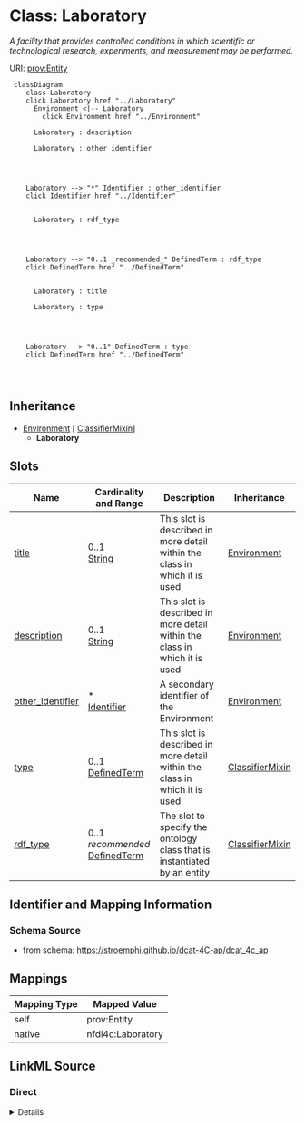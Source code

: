 

# Class: Laboratory


_A facility that provides controlled conditions in which scientific or technological research, experiments, and measurement may be performed._





URI: [prov:Entity](http://www.w3.org/ns/prov#Entity)






```mermaid
 classDiagram
    class Laboratory
    click Laboratory href "../Laboratory"
      Environment <|-- Laboratory
        click Environment href "../Environment"
      
      Laboratory : description
        
      Laboratory : other_identifier
        
          
    
    
    Laboratory --> "*" Identifier : other_identifier
    click Identifier href "../Identifier"

        
      Laboratory : rdf_type
        
          
    
    
    Laboratory --> "0..1 _recommended_" DefinedTerm : rdf_type
    click DefinedTerm href "../DefinedTerm"

        
      Laboratory : title
        
      Laboratory : type
        
          
    
    
    Laboratory --> "0..1" DefinedTerm : type
    click DefinedTerm href "../DefinedTerm"

        
      
```





## Inheritance
* [Environment](Environment.md) [ [ClassifierMixin](ClassifierMixin.md)]
    * **Laboratory**



## Slots

| Name | Cardinality and Range | Description | Inheritance |
| ---  | --- | --- | --- |
| [title](title.md) | 0..1 <br/> [String](String.md) | This slot is described in more detail within the class in which it is used | [Environment](Environment.md) |
| [description](description.md) | 0..1 <br/> [String](String.md) | This slot is described in more detail within the class in which it is used | [Environment](Environment.md) |
| [other_identifier](other_identifier.md) | * <br/> [Identifier](Identifier.md) | A secondary identifier of the Environment | [Environment](Environment.md) |
| [type](type.md) | 0..1 <br/> [DefinedTerm](DefinedTerm.md) | This slot is described in more detail within the class in which it is used | [ClassifierMixin](ClassifierMixin.md) |
| [rdf_type](rdf_type.md) | 0..1 _recommended_ <br/> [DefinedTerm](DefinedTerm.md) | The slot to specify the ontology class that is instantiated by an entity | [ClassifierMixin](ClassifierMixin.md) |









## Identifier and Mapping Information







### Schema Source


* from schema: https://stroemphi.github.io/dcat-4C-ap/dcat_4c_ap




## Mappings

| Mapping Type | Mapped Value |
| ---  | ---  |
| self | prov:Entity |
| native | nfdi4c:Laboratory |







## LinkML Source

<!-- TODO: investigate https://stackoverflow.com/questions/37606292/how-to-create-tabbed-code-blocks-in-mkdocs-or-sphinx -->

### Direct

<details>
```yaml
name: Laboratory
description: A facility that provides controlled conditions in which scientific or
  technological research, experiments, and measurement may be performed.
from_schema: https://stroemphi.github.io/dcat-4C-ap/dcat_4c_ap
is_a: Environment
class_uri: prov:Entity

```
</details>

### Induced

<details>
```yaml
name: Laboratory
description: A facility that provides controlled conditions in which scientific or
  technological research, experiments, and measurement may be performed.
from_schema: https://stroemphi.github.io/dcat-4C-ap/dcat_4c_ap
is_a: Environment
attributes:
  title:
    name: title
    description: This slot is described in more detail within the class in which it
      is used.
    from_schema: https://stroemphi.github.io/dcat-4C-ap/dcat_4c_ap
    rank: 1000
    slot_uri: dcterms:title
    alias: title
    owner: Laboratory
    domain_of:
    - Catalogue
    - CatalogueRecord
    - ConceptScheme
    - DataService
    - Dataset
    - DatasetSeries
    - Distribution
    - DefinedTerm
    - DataCreatingActivity
    - EvaluatedEntity
    - EvaluatedActivity
    - Tool
    - Environment
    - Plan
    - QualitativeAttribute
    - QuantitativeAttribute
    range: string
  description:
    name: description
    description: This slot is described in more detail within the class in which it
      is used.
    from_schema: https://stroemphi.github.io/dcat-4C-ap/dcat_4c_ap
    rank: 1000
    slot_uri: dcterms:description
    alias: description
    owner: Laboratory
    domain_of:
    - Catalogue
    - CatalogueRecord
    - DataService
    - Dataset
    - DatasetSeries
    - Distribution
    - DataCreatingActivity
    - EvaluatedEntity
    - EvaluatedActivity
    - Tool
    - Environment
    - Plan
    - QualitativeAttribute
    - QuantitativeAttribute
    range: string
  other_identifier:
    name: other_identifier
    description: A secondary identifier of the Environment
    from_schema: https://stroemphi.github.io/dcat-4C-ap/dcat_4c_ap
    rank: 1000
    slot_uri: adms:identifier
    alias: other_identifier
    owner: Laboratory
    domain_of:
    - Dataset
    - DataCreatingActivity
    - EvaluatedEntity
    - EvaluatedActivity
    - Tool
    - Environment
    range: Identifier
    required: false
    multivalued: true
    inlined_as_list: true
  type:
    name: type
    description: This slot is described in more detail within the class in which it
      is used.
    from_schema: https://stroemphi.github.io/dcat-4C-ap/dcat_4c_ap
    rank: 1000
    slot_uri: dcterms:type
    alias: type
    owner: Laboratory
    domain_of:
    - Agent
    - Dataset
    - LicenseDocument
    - ClassifierMixin
    range: DefinedTerm
    inlined: true
  rdf_type:
    name: rdf_type
    description: The slot to specify the ontology class that is instantiated by an
      entity.
    from_schema: https://stroemphi.github.io/dcat-4C-ap/dcat_4c_ap
    rank: 1000
    slot_uri: rdf:type
    alias: rdf_type
    owner: Laboratory
    domain_of:
    - ClassifierMixin
    range: DefinedTerm
    recommended: true
    inlined: true
class_uri: prov:Entity

```
</details>